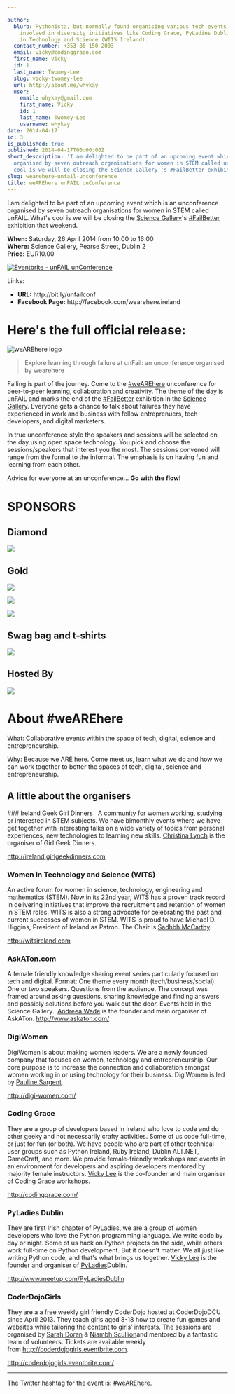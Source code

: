 ```yaml
---

author:
  blurb: Pythonista, but normally found organising various tech events, and now heavily
    involved in diversity initiatives like Coding Grace, PyLadies Dublin, and Women
    in Technology and Science (WITS Ireland).
  contact_number: +353 86 150 2003
  email: vicky@codinggrace.com
  first_name: Vicky
  id: 1
  last_name: Twomey-Lee
  slug: vicky-twomey-lee
  url: http://about.me/whykay
  user:
    email: whykay@gmail.com
    first_name: Vicky
    id: 1
    last_name: Twomey-Lee
    username: whykay
date: 2014-04-17
id: 3
is_published: true
published: 2014-04-17T00:00:00Z
short_description: 'I am delighted to be part of an upcoming event which is an unconference
  organised by seven outreach organisations for women in STEM called unFAIL. What''s
  cool is we will be closing the Science Gallery''s #FailBetter exhibition that weekend.'
slug: wearehere-unfail-unconference
title: weAREhere unFAIL unConference
---
```


I am delighted to be part of an upcoming event which is an unconference organised by seven outreach organisations for women in STEM called unFAIL. What's cool is we will be closing the [Science Gallery](http://sciencegallery.com)'s [#FailBetter](https://dublin.sciencegallery.com/failbetter) exhibition that weekend.

<strong>When:</strong> Saturday, 26 April 2014 from 10:00 to 16:00<br>
<strong>Where:</strong> Science Gallery, Pearse Street, Dublin 2<br>
<strong>Price:</strong> EUR10.00

<a href="https://www.eventbrite.ie/e/unfail-unconference-tickets-11053584569?ref=ebtnebregn" target="_blank"><img alt="Eventbrite - unFAIL unConference" src="https://www.eventbrite.ie/custombutton?eid=11053584569" /></a>

Links:
<ul>
    <li><strong>URL:</strong> http://bit.ly/unfailconf</li>
    <li><strong>Facebook Page:</strong> http://facebook.com/wearehere.ireland</li>
</ul>

# Here's the full official release:

<img src="http://i.imgur.com/WDpvgEv.jpg" title="weAREhere logo">

> Explore learning through failure at unFail: an unconference organised by wearehere

Failing is part of the journey. Come to the [#weAREhere](https://twitter.com/search?q=%23wearehere) unconference for peer-to-peer learning, collaboration and creativity. The theme of the day is unFAIL and marks the end of the [#FailBetter](https://dublin.sciencegallery.com/failbetter) exhibition in the [Science Gallery](http://sciencegallery.com). 
Everyone gets a chance to talk about failures they have experienced in work and business with fellow entreprenuers, tech developers, and digital marketers.

In true unconference style the speakers and sessions will be selected on the day using open space technology. You pick and choose the sessions/speakers that interest you the most. The sessions convened will range from the formal to the informal. The emphasis is on having fun and learning from each other.

Advice for everyone at an unconference…
<strong>Go with the flow!</strong>

<h1>SPONSORS</h1>
<h2>Diamond</h2>
<p>
<a href="http://facebook.com"><img src="http://python.ie/static/images/sponsors/main_logos/facebook.png"></a>
</p>

<h2>Gold</h2>
<p>
<a href="http://careers.bankofamerica.com/"><img src="http://python.ie/static/images/sponsors/main_logos/bank-of-america-merrill-lynch.png"></a>

<a href="http://eventbrite.ie/"><img src="http://i.imgur.com/G3CYUpJ.png"></a>

<a href="http://www.microsoft.com/en-ie/default.aspx"><img src="http://python.ie/static/images/sponsors/main_logos/microsoft.png"></a>
</p>

<h2>Swag bag and t-shirts</h2>
<p>
<a href="http://www.sap.com/index.html"><img src="http://i.imgur.com/35o5Dfd.gif"></a>
</p>
<h2>Hosted By</h2>
<p>
<a href="http://sciencegallery.com"><img src="http://i.imgur.com/9FTl3oh.png"></a>
</p>

# About #weAREhere
What: Collaborative events within the space of tech, digital, science and entrepreneurship.

Why: Because we ARE here. Come meet us, learn what we do and how we can work together to better the spaces of tech, digital, science and entrepreneurship.


<h2>A little about the organisers</h2>
### Ireland Geek Girl Dinners  
A community for women working, studying or interested in STEM subjects. We have bimonthly events where we have get together with interesting talks on a wide variety of topics from personal experiences, new technologies to learning new skills. <a href="https://twitter.com/xtinalynch">Christina Lynch</a> is the organiser of Girl Geek Dinners. 

http://ireland.girlgeekdinners.com

### Women in Technology and Science (WITS)
An active forum for women in science, technology, engineering and mathematics (STEM). Now in its 22nd year, WITS has a proven track record in delivering initiatives that improve the recruitment and retention of women in STEM roles. WITS is also a strong advocate for celebrating the past and current successes of women in STEM. WITS is proud to have Michael D. Higgins, President of Ireland as Patron. The Chair is <a href="http://www.linkedin.com/pub/sadhbh-mc-carthy/5/115/30">Sadhbh McCarthy</a>. 

http://witsireland.com

### AskATon.com
A female friendly knowledge sharing event series particularly focused on tech and digital. Format: One theme every month (tech/business/social). One or two speakers. Questions from the audience. The concept was framed around asking questions, sharing knowledge and finding answers and possibly solutions before you walk out the door. Events held in the Science Gallery.  <a href="https://twitter.com/brandalisms">Andreea Wade</a> is the founder and main organiser of AskATon.
http://www.askaton.com/

### DigiWomen
DigiWomen is about making women leaders. We are a newly founded company that focuses on women, technology and entrepreneurship. Our core purpose is to increase the connection and collaboration amongst women working in or using technology for their business. DigiWomen is led by <a href="https://twitter.com/paulinesargent">Pauline Sargent</a>.

http://digi-women.com/

### Coding Grace
They are a group of developers based in Ireland who love to code and do other geeky and not necessarily crafty activities. Some of us code full-time, or just for fun (or both). We have people who are part of other technical user groups such as Python Ireland, Ruby Ireland, Dublin ALT.NET, GameCraft, and more. We provide female-friendly workshops and events in an environment for developers and aspiring developers mentored by majority female instructors. <a href="https://twitter.com/whykay">Vicky Lee</a> is the co-founder and main organiser of <a href="http://twitter.com/codinggrace">Coding Grace</a> workshops.

http://codinggrace.com/

### PyLadies Dublin
They are first Irish chapter of PyLadies, we are a group of women developers who love the Python programming language. We write code by day or night. Some of us hack on Python projects on the side, while others work full-time on Python development. But it doesn't matter. We all just like writing Python code, and that's what brings us together. <a href="https://twitter.com/whykay">Vicky Lee</a> is the founder and organiser of <a href="http://twitter.com/pyladiesdub">PyLadies</a>Dublin.

http://www.meetup.com/PyLadiesDublin

### CoderDojoGirls 
They are a a free weekly girl friendly CoderDojo hosted at CoderDojoDCU since April 2013. They teach girls aged 8-18 how to create fun games and websites while tailoring the content to girls’ interests. The sessions are organised by <a href="https://www.twitter.com/sarahd0ran">Sarah Doran</a> &amp; <a href="https://www.twitter.com/NiambhScullion">Niambh Scullion</a><em></em>and mentored by a fantastic team of volunteers. Tickets are available weekly from <a href="http://coderdojogirls.eventbrite.com/" target="_blank">http://coderdojogirls.eventbrite.com</a>.

http://coderdojogirls.eventbrite.com/

--- 

The Twitter hashtag for the event is: [#weAREhere](https://twitter.com/search?q=%23wearehere).
